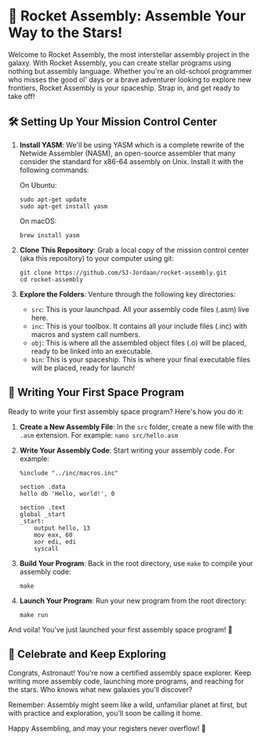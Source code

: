 # 🚀 Rocket Assembly: Assemble Your Way to the Stars!

Welcome to Rocket Assembly, the most interstellar assembly project in the galaxy. With Rocket Assembly, you can create stellar programs using nothing but assembly language. Whether you're an old-school programmer who misses the good ol' days or a brave adventurer looking to explore new frontiers, Rocket Assembly is your spaceship. Strap in, and get ready to take off!

## 🛠️ Setting Up Your Mission Control Center

1. **Install YASM**: We'll be using YASM which is a complete rewrite of the Netwide Assembler (NASM), an open-source assembler that many consider the standard for x86-64 assembly on Unix. Install it with the following commands:

   On Ubuntu:
   ```
   sudo apt-get update
   sudo apt-get install yasm
   ```
   
   On macOS:
   ```
   brew install yasm
   ```

2. **Clone This Repository**: Grab a local copy of the mission control center (aka this repository) to your computer using git:
   ```
   git clone https://github.com/SJ-Jordaan/rocket-assembly.git
   cd rocket-assembly
   ```

3. **Explore the Folders**: Venture through the following key directories:
    - `src`: This is your launchpad. All your assembly code files (.asm) live here.
    - `inc`: This is your toolbox. It contains all your include files (.inc) with macros and system call numbers.
    - `obj`: This is where all the assembled object files (.o) will be placed, ready to be linked into an executable.
    - `bin`: This is your spaceship. This is where your final executable files will be placed, ready for launch!

## 📝 Writing Your First Space Program

Ready to write your first assembly space program? Here's how you do it:

1. **Create a New Assembly File**: In the `src` folder, create a new file with the `.asm` extension. For example: `nano src/hello.asm`

2. **Write Your Assembly Code**: Start writing your assembly code. For example:
    ```
    %include "../inc/macros.inc"

    section .data
    hello db 'Hello, world!', 0

    section .text
    global _start
    _start:
        output hello, 13
        mov eax, 60
        xor edi, edi
        syscall
    ```

3. **Build Your Program**: Back in the root directory, use `make` to compile your assembly code:
    ```
    make
    ```

4. **Launch Your Program**: Run your new program from the root directory:
    ```
    make run
    ```

And voila! You've just launched your first assembly space program! 🚀

## 🎉 Celebrate and Keep Exploring

Congrats, Astronaut! You're now a certified assembly space explorer. Keep writing more assembly code, launching more programs, and reaching for the stars. Who knows what new galaxies you'll discover?

Remember: Assembly might seem like a wild, unfamiliar planet at first, but with practice and exploration, you'll soon be calling it home. 

Happy Assembling, and may your registers never overflow! 🚀
